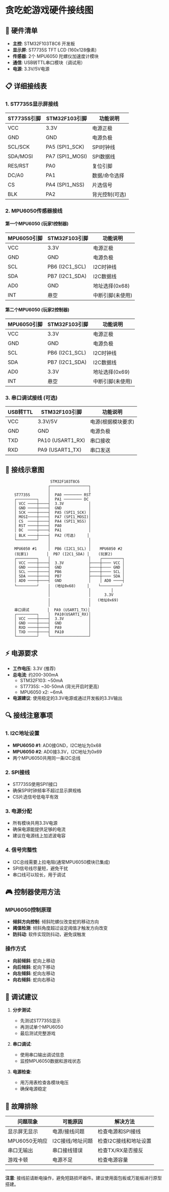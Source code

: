 # 贪吃蛇游戏硬件接线图

## 🔌 硬件清单

- **主控**: STM32F103T8C6 开发板
- **显示屏**: ST7735S TFT LCD (160x128像素)
- **传感器**: 2个 MPU6050 陀螺仪加速度计模块
- **通信**: USB转TTL串口模块（调试用）
- **电源**: 3.3V/5V电源

## 📋 详细接线表

### 1. ST7735S显示屏接线

| ST7735S引脚 | STM32F103引脚 | 功能说明 |
|------------|--------------|----------|
| VCC        | 3.3V         | 电源正极 |
| GND        | GND          | 电源负极 |
| SCL/SCK    | PA5 (SPI1_SCK) | SPI时钟线 |
| SDA/MOSI   | PA7 (SPI1_MOSI) | SPI数据线 |
| RES/RST    | PA0          | 复位引脚 |
| DC/A0      | PA1          | 数据/命令选择 |
| CS         | PA4 (SPI1_NSS) | 片选信号 |
| BLK        | PA2          | 背光控制(可选) |

### 2. MPU6050传感器接线

#### 第一个MPU6050 (玩家1控制器)
| MPU6050引脚 | STM32F103引脚 | 功能说明 |
|------------|--------------|----------|
| VCC        | 3.3V         | 电源正极 |
| GND        | GND          | 电源负极 |
| SCL        | PB6 (I2C1_SCL) | I2C时钟线 |
| SDA        | PB7 (I2C1_SDA) | I2C数据线 |
| AD0        | GND          | 地址选择(0x68) |
| INT        | 悬空         | 中断引脚(未使用) |

#### 第二个MPU6050 (玩家2控制器)
| MPU6050引脚 | STM32F103引脚 | 功能说明 |
|------------|--------------|----------|
| VCC        | 3.3V         | 电源正极 |
| GND        | GND          | 电源负极 |
| SCL        | PB6 (I2C1_SCL) | I2C时钟线 |
| SDA        | PB7 (I2C1_SDA) | I2C数据线 |
| AD0        | 3.3V         | 地址选择(0x69) |
| INT        | 悬空         | 中断引脚(未使用) |

### 3. 串口调试接线 (可选)

| USB转TTL | STM32F103引脚 | 功能说明 |
|----------|--------------|----------|
| VCC      | 3.3V/5V      | 电源(根据模块要求) |
| GND      | GND          | 电源负极 |
| TXD      | PA10 (USART1_RX) | 串口接收 |
| RXD      | PA9 (USART1_TX)  | 串口发送 |

## 🔧 接线示意图

```
                    STM32F103T8C6
                   ┌─────────────────┐
                   │                 │
    ST7735S        │  PA0 ──────── RST
    ┌─────────┐    │  PA1 ──────── DC 
    │ VCC ────┼────┤  3.3V           │
    │ GND ────┼────┤  GND            │
    │ SCK ────┼────┤  PA5 (SPI1_SCK) │
    │ MOSI────┼────┤  PA7 (SPI1_MOSI)│
    │ CS  ────┼────┤  PA4 (SPI1_NSS) │
    │ RST ────┼────┤  PA0            │
    │ DC  ────┼────┤  PA1            │
    │ BLK ────┼────┤  PA2 (可选)     │
    └─────────┘    │                 │
                   │                 │
    MPU6050 #1     │  PB6 (I2C1_SCL) │    MPU6050 #2
    (玩家1)        │  PB7 (I2C1_SDA) │    (玩家2)
    ┌─────────┐    │                 │    ┌─────────┐
    │ VCC ────┼────┤  3.3V           ├────┼──── VCC │
    │ GND ────┼────┤  GND            ├────┼──── GND │
    │ SCL ────┼────┤  PB6            ├────┼──── SCL │
    │ SDA ────┼────┤  PB7            ├────┼──── SDA │
    │ AD0 ────┼────┤  GND            │    │ AD0 ────┤
    └─────────┘    │  (地址0x68)     │    └─────────┘
                   │                 │         │
                   │                 │      3.3V
                   │                 │   (地址0x69)
                   │                 │
    串口调试        │  PA9 (USART1_TX)│
    ┌─────────┐    │  PA10(USART1_RX)│
    │ VCC ────┼────┤  3.3V           │
    │ GND ────┼────┤  GND            │
    │ RXD ────┼────┤  PA9            │
    │ TXD ────┼────┤  PA10           │
    └─────────┘    └─────────────────┘
```

## ⚡ 电源要求

- **工作电压**: 3.3V (推荐)
- **总电流**: 约200-300mA
  - STM32F103: ~50mA
  - ST7735S: ~30-50mA (背光开启时更高)
  - MPU6050 x2: ~6mA
- **电源建议**: 使用稳定的3.3V电源或通过开发板的3.3V输出

## 🔍 接线注意事项

### 1. I2C地址设置
- **MPU6050 #1**: AD0接GND，I2C地址为0x68
- **MPU6050 #2**: AD0接3.3V，I2C地址为0x69
- 两个MPU6050共用同一条I2C总线

### 2. SPI接线
- ST7735S使用SPI1接口
- 确保SPI时钟频率不超过显示屏规格
- CS片选信号低电平有效

### 3. 电源分配
- 所有模块共用3.3V电源
- 确保电源能提供足够的电流
- 建议在电源线上加滤波电容

### 4. 信号完整性
- I2C总线需要上拉电阻(通常MPU6050模块已集成)
- SPI信号线尽量短，避免干扰
- 串口线可以较长，用于调试

## 🎮 控制器使用方法

### MPU6050控制原理
- **倾斜方向控制**: 倾斜陀螺仪改变蛇的移动方向
- **阈值检测**: 倾斜角度超过设定阈值才触发方向改变
- **防抖动**: 软件实现防抖动，避免误触发

### 操作方式
- **向前倾斜**: 蛇向上移动
- **向后倾斜**: 蛇向下移动  
- **向左倾斜**: 蛇向左移动
- **向右倾斜**: 蛇向右移动

## 🔧 调试建议

1. **分步测试**:
   - 先测试ST7735S显示
   - 再测试单个MPU6050
   - 最后测试完整游戏

2. **串口调试**:
   - 使用串口输出调试信息
   - 监控MPU6050数据和游戏状态

3. **电源检查**:
   - 用万用表检查各模块电压
   - 确保电源稳定

## 🚨 故障排除

| 问题现象 | 可能原因 | 解决方法 |
|---------|---------|---------|
| 显示屏无显示 | 电源/接线问题 | 检查电源和SPI接线 |
| MPU6050无响应 | I2C接线/地址问题 | 检查I2C接线和地址设置 |
| 串口无输出 | 串口接线错误 | 检查TX/RX是否接反 |
| 游戏卡顿 | 电源不足 | 检查电源容量 |

---

**注意**: 接线前请断电操作，避免短路损坏器件。建议使用面包板或万能板进行原型搭建。

